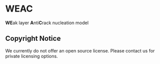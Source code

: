 # WEAC

**WE**ak layer **A**nti**C**rack nucleation model

## Copyright Notice

We currently do not offer an open source license. Please contact us for private licensing options.
